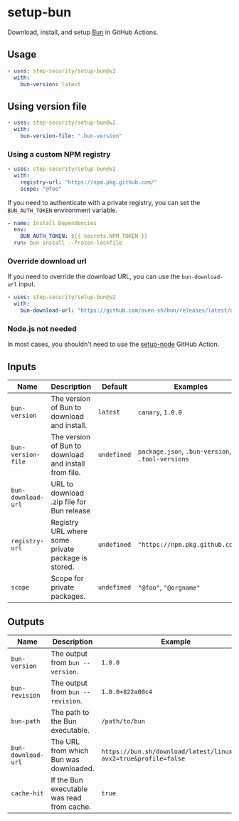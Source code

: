 # setup-bun

Download, install, and setup [Bun](https://bun.sh) in GitHub Actions.

## Usage

```yaml
- uses: step-security/setup-bun@v2
  with:
    bun-version: latest
```

## Using version file

```yaml
- uses: step-security/setup-bun@v2
  with:
    bun-version-file: ".bun-version"
```

### Using a custom NPM registry

```yaml
- uses: step-security/setup-bun@v2
  with:
    registry-url: "https://npm.pkg.github.com/"
    scope: "@foo"
```

If you need to authenticate with a private registry, you can set the `BUN_AUTH_TOKEN` environment variable.

```yaml
- name: Install Dependencies
  env:
    BUN_AUTH_TOKEN: ${{ secrets.NPM_TOKEN }}
  run: bun install --frozen-lockfile
```

### Override download url

If you need to override the download URL, you can use the `bun-download-url` input.

```yaml
- uses: step-security/setup-bun@v2
  with:
    bun-download-url: "https://github.com/oven-sh/bun/releases/latest/download/bun-linux-x64.zip"
```

### Node.js not needed

In most cases, you shouldn't need to use the [setup-node](https://github.com/actions/setup-node) GitHub Action.

## Inputs

| Name               | Description                                           | Default     | Examples                                         |
| ------------------ | ----------------------------------------------------- | ----------- | ------------------------------------------------ |
| `bun-version`      | The version of Bun to download and install.           | `latest`    | `canary`, `1.0.0`                                |
| `bun-version-file` | The version of Bun to download and install from file. | `undefined` | `package.json`, `.bun-version`, `.tool-versions` |
| `bun-download-url` | URL to download .zip file for Bun release             |             |                                                  |
| `registry-url`     | Registry URL where some private package is stored.    | `undefined` | `"https://npm.pkg.github.com/"`                  |
| `scope`            | Scope for private packages.                           | `undefined` | `"@foo"`, `"@orgname"`                           |

## Outputs

| Name               | Description                                | Example                                                            |
| ------------------ | ------------------------------------------ | ------------------------------------------------------------------ |
| `bun-version`      | The output from `bun --version`.           | `1.0.0`                                                            |
| `bun-revision`     | The output from `bun --revision`.          | `1.0.0+822a00c4`                                                   |
| `bun-path`         | The path to the Bun executable.            | `/path/to/bun`                                                     |
| `bun-download-url` | The URL from which Bun was downloaded.     | `https://bun.sh/download/latest/linux/x64?avx2=true&profile=false` |
| `cache-hit`        | If the Bun executable was read from cache. | `true`                                                             |
